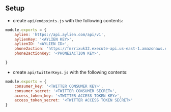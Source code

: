 ## Setup

-   create `api/endpoints.js` with the following contents:

```js
module.exports = {
    aylien: 'https://api.aylien.com/api/v1',
    aylienKey: '<AYLIEN KEY>',
    aylienID: '<AYLIEN ID>',
    phone2action: 'https://fmrrixuk32.execute-api.us-east-1.amazonaws.com/hacktj/legislators',
    phone2actionKey: '<PHONE2ACTION KEY>',

}
```

-   create `api/twitterKeys.js` with the following contents:

```js
module.exports = {
    consumer_key: '<TWITTER CONSUMER KEY>',
    consumer_secret: '<TWITTER CONSUMER SECRET>',
    access_token_key: '<TWITTER ACCESS TOKEN KEY>',
    access_token_secret: '<TWITTER ACCESS TOKEN SECRET>'
}
```
